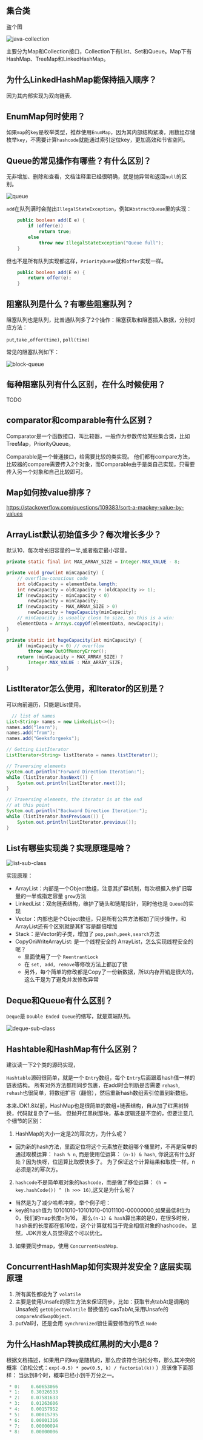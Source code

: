 ## 集合类
盗个图

![java-collection](./images/01-java-colllection.png)

主要分为Map和Collection接口，Collection下有List、Set和Queue。Map下有HashMap、TreeMap和LinkedHashMap。

## 为什么LinkedHashMap能保持插入顺序？
因为其内部实现为双向链表.

## EnumMap何时使用？

如果`map`的`key`是枚举类型，推荐使用`EnumMap`，因为其内部结构紧凑，用数组存储枚举`key`，不需要计算`hashcode`就能通过索引定位key，更加高效和节省空间。

## Queue的常见操作有哪些？有什么区别？

无非增加、删除和查看，文档注释里已经很明确，就是抛异常和返回`null`的区别。

![queue](./images/01-queue.png)

`add`在队列满时会抛出`IllegalStateException`，例如`AbstractQueue`里的实现：

```java
    public boolean add(E e) {
        if (offer(e))
            return true;
        else
            throw new IllegalStateException("Queue full");
    }
```

但也不是所有队列实现都这样，`PriorityQueue`就和`offer`实现一样。

```java
    public boolean add(E e) {
        return offer(e);
    }
```

## 阻塞队列是什么？有哪些阻塞队列？

阻塞队列也是队列，比普通队列多了2个操作：阻塞获取和阻塞插入数据，分别对应方法：

`put`,`take` ,`offer(time)`, `poll(time)`

常见的阻塞队列如下：

![block-queue](./images/01-blobk-queue.png)

## 每种阻塞队列有什么区别，在什么时候使用？

TODO

## comparator和comparable有什么区别？
Comparator是一个函数接口，叫比较器，一般作为参数传给某些集合类，比如TreeMap，PriorityQueue。

Comparable是一个普通接口，给需要比较的类实现。
他们都有compare方法，比较器的compare需要传入2个对象，而Comparable由于是类自己实现，只需要传入另一个对象和自己比较即可。

## Map如何按value排序？
https://stackoverflow.com/questions/109383/sort-a-mapkey-value-by-values

## ArrayList默认初始值多少？每次增长多少？
默认10，每次增长旧容量的一半,或者指定最小容量。

```java
private static final int MAX_ARRAY_SIZE = Integer.MAX_VALUE - 8;

private void grow(int minCapacity) {
    // overflow-conscious code
    int oldCapacity = elementData.length;
    int newCapacity = oldCapacity + (oldCapacity >> 1);
    if (newCapacity - minCapacity < 0)
        newCapacity = minCapacity;
    if (newCapacity - MAX_ARRAY_SIZE > 0)
        newCapacity = hugeCapacity(minCapacity);
    // minCapacity is usually close to size, so this is a win:
    elementData = Arrays.copyOf(elementData, newCapacity);
}

private static int hugeCapacity(int minCapacity) {
    if (minCapacity < 0) // overflow
        throw new OutOfMemoryError();
    return (minCapacity > MAX_ARRAY_SIZE) ?
        Integer.MAX_VALUE : MAX_ARRAY_SIZE;
}
```

## ListIterator怎么使用，和Iterator的区别是？

可以向前遍历，只能是List使用。

```java
  // list of names
List<String> names = new LinkedList<>();
names.add("learn");
names.add("from");
names.add("Geeksforgeeks");

// Getting ListIterator
ListIterator<String> listIterato = names.listIterator();

// Traversing elements
System.out.println("Forward Direction Iteration:");
while (listIterator.hasNext()) {
    System.out.println(listIterator.next());
}

// Traversing elements, the iterator is at the end
// at this point
System.out.println("Backward Direction Iteration:");
while (listIterator.hasPrevious()) {
    System.out.println(listIterator.previous());
}
```

## List有哪些实现类？实现原理是啥？

![list-sub-class](./images/01-list-sub-class.png)

实现原理：

* ArrayList：内部是一个Object数组，注意其扩容机制，每次根据入参扩旧容量的一半或指定容量 `grow`方法
* LinkedList：双向链表结构，维护了链头和链尾指针，同时他也是 `Queue`的实现
* Vector：内部也是个Object数组，只是所有公共方法都加了同步操作，和ArrayList还有个区别就是其扩容是翻倍增加
* Stack：是Vector的子类，增加了 `pop,push,peek,search`方法
* CopyOnWriteArrayList: 是一个线程安全的 ArrayList，怎么实现线程安全的呢？
    * 里面使用了一个 `ReentrantLock`
    * 在 `set, add, remove`等修改方法上都加了锁
    * 另外，每个简单的修改都是Copy了一份新数据，所以内存开销是很大的，这么干是为了避免并发修改异常

## Deque和Queue有什么区别？

`Deque`是 `Double Ended Queue`的缩写，就是双端队列。

![deque-sub-class](./images/01-deque-sub-class.png)

## Hashtable和HashMap有什么区别？

建议读一下2个类的源码实现，

`Hashtable`源码很简单，就是一个 `Entry`数组，每个 `Entry`后面跟着hash值一样的链表结构。
所有对外方法都用同步包裹，在add时会判断是否需要 `rehash`, `rehash`也很简单，将数组扩容（翻倍），然后重新hash数组索引位置到新数组。

本来JDK1.8以前，HashMap也是很简单的数组+链表结构，自从加了红黑树转换，代码就复杂了一些。
但抛开红黑树那块，基本逻辑还是不变的，但要注意几个细节的区别：

1. HashMap的大小一定是2的幂次方，为什么呢？
  * 因为新的hash方法，里面定位将这个元素放在数组哪个桶里时，不再是简单的通过取模运算： `hash % n`,
    而是使用位运算： `(n-1) & hash`, 你说这有什么好处？因为快呀，位运算比取模快多了。 
    为了保证这个计算结果和取模一样，n必须是2的幂次方。
2. `hashcode`不是简单取对象的`hashcode`，而是做了移位运算： `(h = key.hashCode()) ^ (h >>> 16)`,这又是为什么呢？
  * 当然是为了减少哈希冲突，举个例子吧：
  * key的hash值为 10101010-10101010-01011100-00000000,如果最低8位为0，我们的map长度n为16，
    那么`(n-1) & hash`算出来的是0，在很多时候，hash表的长度都在低16位，这个计算就相当于完全相信对象的hashcode。
    显然，JDK开发人员觉得这个可以优化。
3. 如果要同步map，使用 `ConcurrentHashMap`.

## ConcurrentHashMap如何实现并发安全？底层实现原理

1. 所有属性都设为了 `volatile`
2. 主要是使用Unsafe的原生方法来保证同步，比如：获取节点tabAt是调用的Unsafe的 `getObjectVolatile`
   替换值的 casTabAt,采用Unsafe的 `compareAndSwapObject`. 
3. putVal时，还是会用 `synchronized`锁住需要修改的节点 `Node`

## 为什么HashMap转换成红黑树的大小是8？

根据文档描述，如果用户的key是随机的，那么应该符合泊松分布，那么其冲突的概率（泊松公式：`exp(-0.5) * pow(0.5, k) / factorial(k))` ）应该像下面那样：
当达到8个时，概率已经小到千万分之一。
```java
 * 0:    0.60653066
 * 1:    0.30326533
 * 2:    0.07581633
 * 3:    0.01263606
 * 4:    0.00157952
 * 5:    0.00015795
 * 6:    0.00001316
 * 7:    0.00000094
 * 8:    0.00000006
```


